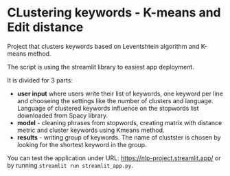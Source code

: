 # CLustering keywords - K-means and Edit distance

Project that clusters keywords based on Leventshtein algorithm and K-means method.

The script is using the streamlit library to easiest app deployment.

It is divided for 3 parts:
- **user input** where users write their list of keywords, one keyword per line and chooseing the settings like the number of clusters and language. Language of clustered keywords influence on the stopwords list downloaded from Spacy library.
- **model** - cleaning phrases from stopwords, creating matrix with distance metric and cluster keywords using Kmeans method.
- **results** - writing group of keywords. The name of clustster is chosen by looking for the shortest keyword in the group.

You can test the application under URL: https://nlp-project.streamlit.app/ or by running `streamlit run streamlit_app.py`.


